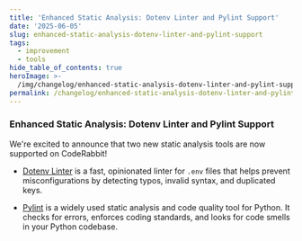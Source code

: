 ```yaml
---
title: 'Enhanced Static Analysis: Dotenv Linter and Pylint Support'
date: '2025-06-05'
slug: enhanced-static-analysis-dotenv-linter-and-pylint-support
tags:
  - improvement
  - tools
hide_table_of_contents: true
heroImage: >-
  /img/changelog/enhanced-static-analysis-dotenv-linter-and-pylint-support-hero.webp
permalink: /changelog/enhanced-static-analysis-dotenv-linter-and-pylint-support
---
```


### Enhanced Static Analysis: Dotenv Linter and Pylint Support

We're excited to announce that two new static analysis tools are now supported on CodeRabbit!

- [Dotenv Linter](https://github.com/dotenv-linter/dotenv-linter) is a fast, opinionated linter for `.env` files that helps prevent misconfigurations by detecting typos, invalid syntax, and duplicated keys.

- [Pylint](https://github.com/PyCQA/pylint) is a widely used static analysis and code quality tool for Python. It checks for errors, enforces coding standards, and looks for code smells in your Python codebase.
